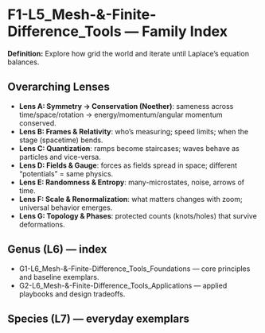 # F1-L5_Mesh-&-Finite-Difference_Tools — Family Index
**Definition:** Explore how grid the world and iterate until Laplace’s equation balances.

## Overarching Lenses

- **Lens A: Symmetry -> Conservation (Noether)**: sameness across time/space/rotation → energy/momentum/angular momentum conserved.
- **Lens B: Frames & Relativity**: who’s measuring; speed limits; when the stage (spacetime) bends.
- **Lens C: Quantization**: ramps become staircases; waves behave as particles and vice-versa.
- **Lens D: Fields & Gauge**: forces as fields spread in space; different “potentials” = same physics.
- **Lens E: Randomness & Entropy**: many-microstates, noise, arrows of time.
- **Lens F: Scale & Renormalization**: what matters changes with zoom; universal behavior emerges.
- **Lens G: Topology & Phases**: protected counts (knots/holes) that survive deformations.

## Genus (L6) — index
- G1-L6_Mesh-&-Finite-Difference_Tools_Foundations — core principles and baseline exemplars.
- G2-L6_Mesh-&-Finite-Difference_Tools_Applications — applied playbooks and design tradeoffs.

## Species (L7) — everyday exemplars
